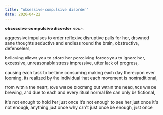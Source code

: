 ```yaml
---
title: "obsessive-compulsive disorder"
date: 2020-04-22
---
```


**obsessive-compulsive disorder** _noun._

aggressive impulses to order
reflexive disruptive pulls for her,
drowned sane thoughts seductive and endless
round the brain, obstructive, defenseless,

believing allows you to adore her
perceiving forces you to ignore her,
excessive, unreasonable stress
impressive, utter lack of progress,

causing each task to be time consuming
making each day thereupon ever looming,
its realized by the individual
that each movement is nontraditional,

from within the heart, love will be blooming
but within the head, tics will be brewing,
and due to each and every ritual
normal life can only be fictional,

it's not enough to hold her just once
it's not enough to see her just once
it's not enough, anything just once
why can't just once be enough, just once
